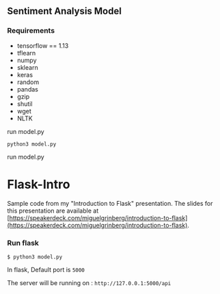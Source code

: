 ## Sentiment Analysis Model

### Requirements

- tensorflow == 1.13
- tflearn
- numpy
- sklearn
- keras
- random
- pandas
- gzip
- shutil
- wget
- NLTK

run model.py

```
python3 model.py
```
run model.py

Flask-Intro
===========

Sample code from my "Introduction to Flask" presentation. The slides for this presentation are available at [https://speakerdeck.com/miguelgrinberg/introduction-to-flask](https://speakerdeck.com/miguelgrinberg/introduction-to-flask).

### Run flask
```
$ python3 model.py
```
In flask, Default port is `5000`

The server will be running on :  `http://127.0.0.1:5000/api`


